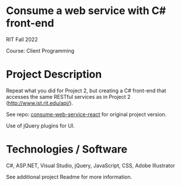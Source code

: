 # Consume a web service with C# front-end

RIT Fall 2022

Course: Client Programming

# Project Description

Repeat what you did for Project 2, but creating a C# front-end that accesses the same RESTful services as in Project 2 (http://www.ist.rit.edu/api/).

See repo: [consume-web-service-react](https://github.com/kda9036/consume-web-service-react) for original project version.

Use of jQuery plugins for UI.

# Technologies / Software

C#, ASP.NET, Visual Studio, jQuery, JavaScript, CSS, Adobe Illustrator

See additional project Readme for more information.
